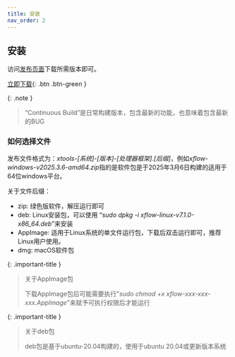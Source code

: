 ```yaml
---
title: 安装
nav_order: 2
---
```


## 安装

访问[发布页面]下载所需版本即可。

[立即下载](https://github.com/x-tools-author/x-flow/releases){: .btn .btn-green }

{: .note }
> “Continuous Build”是日常构建版本，包含最新的功能，也意味着包含最新的BUG

### 如何选择文件

发布文件格式为：*xtools-[系统]-[版本]-[处理器框架].[后缀]*，例如*xflow-windows-v2025.3.6-amd64.zip*指的是软件包是于2025年3月6日构建的适用于64位windows平台。

关于文件后缀：

* zip: 绿色版软件，解压运行即可
* deb: Linux安装包，可以使用 “*sudo dpkg -i xflow-linux-v7.1.0-x86_64.deb*”来安装
* AppImage: 适用于Linux系统的单文件运行包，下载后双击运行即可，推荐Linux用户使用。
* dmg: macOS软件包

{: .important-title }
> 关于AppImage包
>
> 下载AppImage包后可能需要执行"*sudo chmod +x xflow-xxx-xxx-xxx.AppImage*"来赋予可执行权限后才能运行

{: .important-title }
> 关于deb包
>
> deb包是基于ubuntu-20.04构建的，使用于ubuntu 20.04或更新版本系统

[发布页面]: https://github.com/x-tools-author/x-flow/releases
